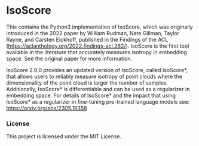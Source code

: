 # IsoScore

This contains the Python3 implementation of IsoScore, which was originally
introduced in the 2022 paper by William Rudman, Nate Gillman, Taylor Rayne, and 
Carsten Eickhoff, published in the Findings of the ACL (https://aclanthology.org/2022.findings-acl.262/). 
IsoScore is the first tool available in the literature that accurately measures isotropy in embedding space. 
See the original paper for more information.

IsoScore 2.0.0 provides an updated version of IsoScore, called IsoScore*, that allows users to reliably measure 
isotropy of point clouds where the dimensionality of the point cloud is larger the number of samples. Additionally, 
IsoScore* is differentiable and can be used as a regularizer in embedding space. For details of IsoScore* and the impact
that using IsoScore* as a regularizer in fine-tuning pre-trained language models see: https://arxiv.org/abs/2305.19358  


### License

This project is licensed under the MIT License.

